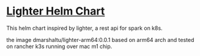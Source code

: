# [Lighter Helm Chart](https://github.com/exacaster/lighter)

This helm chart inspired by lighter, a rest api
for spark on k8s.

the image dmarshaltu/lighter-arm64:0.0.1 based on arm64 arch and tested on rancher k3s running over mac m1 chip.


